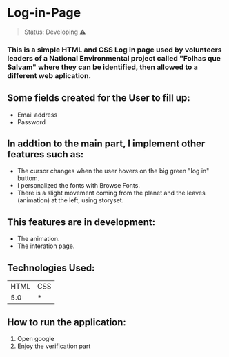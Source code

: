 # Log-in-Page

> Status: Developing ⚠️

### This is a simple HTML and CSS Log in page used by volunteers leaders of a National Environmental project called "Folhas que Salvam" where they can be identified, then allowed to a different web aplication.

## Some fields created for the User to fill up:

+ Email address
+ Password

## In addtion to the main part, I implement other features such as:

* The cursor changes when the user hovers on the big green "log in" buttom.
* I personalized the fonts with Browse Fonts.
* There is a slight movement coming from the planet and the leaves (animation) at the left, using storyset.

## This features are in development:

- The animation.
- The interation page.

## Technologies Used:

<table>
  <tr>
    <td>HTML</td>
    <td>CSS</td>
  </tr>
  <tr>  
    <td>5.0</td>
    <td>*</td>
  </tr>
</table>

## How to run the application:

1) Open google
2) Enjoy the verification part
